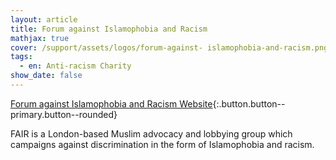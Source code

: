 ```yaml
---
layout: article
title: Forum against Islamophobia and Racism
mathjax: true
cover: /support/assets/logos/forum-against- islamophobia-and-racism.png
tags:
  - en: Anti-racism Charity
show_date: false
---
```


[Forum against Islamophobia and Racism Website](https://www.camdenccc.co.uk){:.button.button--primary.button--rounded}

FAIR is a London-based Muslim advocacy and lobbying group which campaigns against discrimination in the form of Islamophobia and racism.
